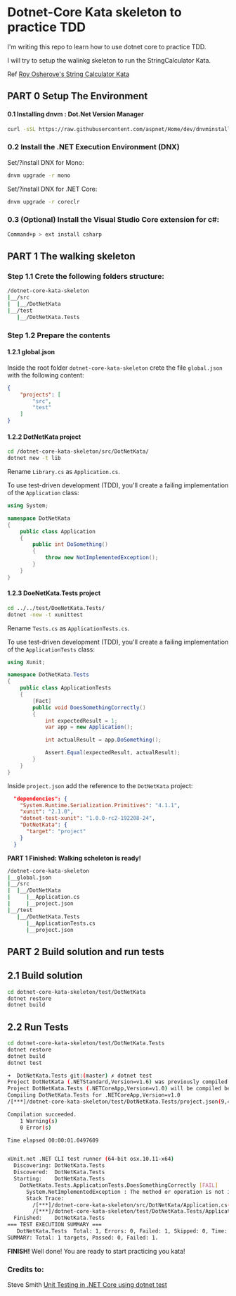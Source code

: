 # Dotnet-Core Kata skeleton to practice TDD
I'm writing this repo to learn how to use dotnet core to practice TDD.

I will try to setup the walinkg skeleton to run the StringCalculator Kata.

Ref [Roy Osherove's String Calculator Kata](http://osherove.com/tdd-kata-1/)
## PART 0 Setup The Environment
#### 0.1 Installing dnvm :  Dot.Net Version Manager
```sh
curl -sSL https://raw.githubusercontent.com/aspnet/Home/dev/dnvminstall.sh | DNX_BRANCH=dev sh && source ~/.dnx/dnvm/dnvm.sh
```
### 0.2 Install the .NET Execution Environment (DNX)
Set/?install DNX for Mono:
```sh
dnvm upgrade -r mono
```
Set/?install DNX for .NET Core:
```sh
dnvm upgrade -r coreclr
```
### 0.3 (Optional) Install the Visual Studio Core extension for c#:
```sh
Command+p > ext install csharp
```
## PART 1 The walking skeleton
### Step 1.1 Crete the following folders structure:
```sh
/dotnet-core-kata-skeleton
|__/src
|  |__/DotNetKata
|__/test
   |__/DotNetKata.Tests
```
### Step 1.2 Prepare the contents
#### 1.2.1 global.json
Inside the root folder `dotnet-core-kata-skeleton` crete the file `global.json` with the following content:
```json
{
    "projects": [
        "src",
        "test"
    ]
}
```
#### 1.2.2 DotNetKata project
```sh
cd /dotnet-core-kata-skeleton/src/DotNetKata/
dotnet new -t lib
```
Rename `Library.cs` as `Application.cs`.

To use test-driven development (TDD), you'll create a failing implementation of the `Application` class:
```csharp
using System;

namespace DotNetKata
{
    public class Application
    {
        public int DoSomething()
        {
            throw new NotImplementedException();
        }
    }
}
```

#### 1.2.3 DoeNetKata.Tests project
```sh
cd ../../test/DoeNetKata.Tests/
dotnet -new -t xunittest
```
Rename `Tests.cs` as `ApplicationTests.cs`.

To use test-driven development (TDD), you'll create a failing implementation of the `ApplicationTests` class:
```csharp
using Xunit;

namespace DotNetKata.Tests
{
    public class ApplicationTests
    {
        [Fact]
        public void DoesSomethingCorrectly() 
        {
            int expectedResult = 1;
            var app = new Application();

            int actualResult = app.DoSomething();

            Assert.Equal(expectedResult, actualResult);
        }
    }
}
```

Inside `project.json` add the reference to the `DotNetKata` project:

```json
  "dependencies": {
    "System.Runtime.Serialization.Primitives": "4.1.1",
    "xunit": "2.1.0",
    "dotnet-test-xunit": "1.0.0-rc2-192208-24",
    "DotNetKata": {
      "target": "project"
    }
  }
```

**PART 1 Finished: Walking scheleton is ready!** 

```sh
/dotnet-core-kata-skeleton
|__global.json
|__/src
|  |__/DotNetKata
|     |__Application.cs
|     |__project.json
|__/test
   |__/DotNetKata.Tests
      |__ApplicationTests.cs
      |__project.json
```

## PART 2 Build solution and run tests
## 2.1 Build solution
```sh
cd dotnet-core-kata-skeleton/test/DotNetKata
dotnet restore
dotnet build 
```

## 2.2 Run Tests
```sh
cd dotnet-core-kata-skeleton/test/DotNetKata.Tests
dotnet restore
dotnet build 
dotnet test
```

```sh
➜  DotNetKata.Tests git:(master) ✗ dotnet test
Project DotNetKata (.NETStandard,Version=v1.6) was previously compiled. Skipping compilation.
Project DotNetKata.Tests (.NETCoreApp,Version=v1.0) will be compiled because inputs were modified
Compiling DotNetKata.Tests for .NETCoreApp,Version=v1.0
/[***]/dotnet-core-kata-skeleton/test/DotNetKata.Tests/project.json(9,46): warning NU1007: Dependency specified was dotnet-test-xunit >= 1.0.0-rc2-192208-24 but ended up with dotnet-test-xunit 1.0.0-rc2-build10015.

Compilation succeeded.
    1 Warning(s)
    0 Error(s)

Time elapsed 00:00:01.0497609


xUnit.net .NET CLI test runner (64-bit osx.10.11-x64)
  Discovering: DotNetKata.Tests
  Discovered:  DotNetKata.Tests
  Starting:    DotNetKata.Tests
    DotNetKata.Tests.ApplicationTests.DoesSomethingCorrectly [FAIL]
      System.NotImplementedException : The method or operation is not implemented.
      Stack Trace:
        /[***]/dotnet-core-kata-skeleton/src/DotNetKata/Application.cs(9,0): at DotNetKata.Application.DoSomething()
        /[***]/dotnet-core-kata-skeleton/test/DotNetKata.Tests/ApplicationTests.cs(13,0): at DotNetKata.Tests.ApplicationTests.DoesSomethingCorrectly()
  Finished:    DotNetKata.Tests
=== TEST EXECUTION SUMMARY ===
   DotNetKata.Tests  Total: 1, Errors: 0, Failed: 1, Skipped: 0, Time: 0.189s
SUMMARY: Total: 1 targets, Passed: 0, Failed: 1.
```

**FINISH!**
Well done! You are ready to start practicing you kata!

### Credits to:
Steve Smith
[Unit Testing in .NET Core using dotnet test](https://docs.microsoft.com/en-us/dotnet/articles/core/testing/unit-testing-with-dotnet-test)